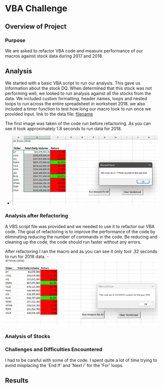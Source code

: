 # VBA Challenge

## Overview of Project

### Purpose

We are asked to refactor VBA code and measure performance of our macros against stock data during 2017 and 2018. 


## Analysis

We started with a basic VBA script to run our analysis. This gave us information about the stock DQ. When determined that this stock was not performing well, we looked to run analysis against all the stocks from the data. We included custom formatting, header names, loops and nested loops to run across the entire spreadsheet in worksheet 2018. we also included a timer function to test how long our macro took to run once we provided input.
link to the data file: [filename](/VBA_Challenge.zip)

The first image was taken of the code run before refactoring. As you can see it took approximately 1.8 seconds to run data for 2018.

-  ![This is an image](/resources/2018AllStocksAnalysis.png)

### Analysis after Refactoring

A VBS script file was provided and we needed to use it to refactor our VBA code. The goal of refactoring is to improve the performance of the code by eliminating reducing the number of commands in the code. Be reducing and cleaning up the code, the code should run faster without any errors.

After refactoring I ran the macro and as you can see it only tool .32 seconds to run for 2018 data. 
    -  ![This is an image](resources/Refactor2018AllStocksAnalysis.png)

### Analysis of Stocks



### Challenges and Difficulties Encountered

I had to be careful with some of the code. I spent quite a lot of time trying to avoid misplacing the 'End If' and 'Next i' for the 'For' loops. 

## Results

